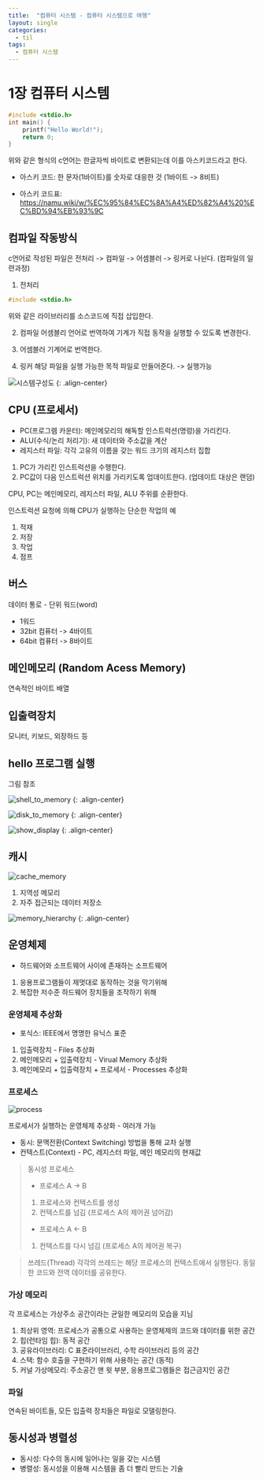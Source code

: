 ```yaml
---
title:  "컴퓨터 시스템 - 컴퓨터 시스템으로 여행"
layout: single
categories:
  - til
tags:
  - 컴퓨터 시스템
---
```


# 1장 컴퓨터 시스템

```c
#include <stdio.h>
int main() {
    printf("Hello World!");
    return 0;
}
```

위와 같은 형식의 c언어는 한글자씩 바이트로 변환되는데 이를 아스키코드라고 한다.

* 아스키 코드: 한 문자(1바이트)를 숫자로 대응한 것 (1바이트 -> 8비트)
- 아스키 코드표: https://namu.wiki/w/%EC%95%84%EC%8A%A4%ED%82%A4%20%EC%BD%94%EB%93%9C

## 컴파일 작동방식

c언어로 작성된 파일은 전처리 -> 컴파일 -> 어셈블러 -> 링커로 나뉜다. (컴파일의 일련과정)


1. 전처리
```c
#include <stdio.h>
```
위와 같은 라이브러리를 소스코드에 직접 삽입한다.

2. 컴파일
어셈블리 언어로 번역하여 기계가 직접 동작을 실행할 수 있도록 변경한다.

3. 어셈블러
기계어로 번역한다.

4. 링커
해당 파일을 실행 가능한 목적 파일로 만들어준다. -> 실행가능


![시스템구성도](https://github.com/user-attachments/assets/7f824e96-85a9-4ed4-a983-fd08d348b931)
{: .align-center}

## CPU (프로세서)
- PC(프로그렘 카운터): 메인메모리의 해독할 인스트럭션(명렁)을 가리킨다.
- ALU(수식/논리 처리기): 새 데이터와 주소값을 계산 
- 레지스터 파일: 각각 고유의 이름을 갖는 워드 크기의 레지스터 집합

1. PC가 가리킨 인스트럭션을 수행한다.
2. PC값이 다음 인스트럭션 위치를 가리키도록 업데이트한다. (업데이트 대상은 랜덤)

CPU, PC는 메인메모리, 레지스터 파일, ALU 주위를 순환한다.

인스트럭션 요청에 의해 CPU가 실행하는 단순한 작업의 예
1. 적재
2. 저장
3. 작업
4. 점프


## 버스
데이터 통로 - 단위 워드(word)

- 1워드
- 32bit 컴퓨터 -> 4바이트
- 64bit 컴퓨터 -> 8바이트

## 메인메모리 (Random Acess Memory)
연속적인 바이트 배열

## 입출력장치
모니터, 키보드, 외장하드 등


## hello 프로그램 실행
그림 참조

![shell_to_memory](https://github.com/user-attachments/assets/0af37bdc-0ee6-436c-92d7-26e2463801ba)
{: .align-center}

![disk_to_memory](https://github.com/user-attachments/assets/15ee726f-cb59-4b04-96c3-40a45d7776be)
{: .align-center}

![show_display](https://github.com/user-attachments/assets/78fa5f6a-7d78-4931-b290-7bf42c1eb936)
{: .align-center}

## 캐시

![cache_memory](https://github.com/user-attachments/assets/9c7ebc9d-a114-420b-9bc1-11f6c4ec3793)

1. 지역성 메모리
2. 자주 접근되는 데이터 저장소

![memory_hierarchy](https://github.com/user-attachments/assets/94f9bac6-06be-416d-8f91-8a3ef88e6237)
{: .align-center}

## 운영체제
- 하드웨어와 소프트웨어 사이에 존재하는 소프트웨어

1. 응용프로그램들이 제멋대로 동작하는 것을 막기위해
2. 복잡한 저수준 하드웨어 장치들을 조작하기 위해


### 운영체제 추상화
- 포식스: IEEE에서 명명한 유닉스 표준

1. 입출력장치 - Files 추상화
2. 메인메모리 + 입출력장치 - Virual Memory 추상화
3. 메인메모리 + 입출력장치 + 프로세서 - Processes 추상화

### 프로세스

![process](https://github.com/user-attachments/assets/52751b9c-4160-403d-826c-33091b6d6e7c)

프로세서가 실행하는 운영체제 추상화 - 여러개 가능

- 동시: 문맥전환(Context Switching) 방법을 통해 교차 실행
- 컨텍스트(Context) - PC, 레지스터 파일, 메인 메모리의 현재값

>  동시성 프로세스
> - 프로세스 A -> B
> 1. 프로세스와 컨텍스트를 생성
> 2. 컨텍스트를 넘김 (프로세스 A의 제어권 넘어감)
>
> - 프로세스 A <- B
> 1. 컨텍스트를 다시 넘김 (프로세스 A의 제어권 복구)

> 쓰레드(Thread)
각각의 쓰레드는 해당 프로세스의 컨텍스트에서 실행된다. 동일한 코드와 전역 데이터를 공유한다.

### 가상 메모리
각 프로세스는 가상주소 공간이라는 균일한 메모리의 모습을 지님

1. 최상위 영역: 프로세스가 공통으로 사용하는 운영체제의 코드와 데이터를 위한 공간
2. 힙(런타임 힙): 동적 공간
3. 공유라이브러리: C 표준라이브러리, 수학 라이브러리 등의 공간
4. 스택: 함수 호출을 구현하기 위해 사용하는 공간 (동적)
5. 커널 가상메모리: 주소공간 맨 윗 부분, 응용프로그램들은 접근금지인 공간

### 파일
연속된 바이트들, 모든 입출력 장치들은 파일로 모델링한다.

## 동시성과 병렬성
- 동시성: 다수의 동시에 일어나는 일을 갖는 시스템
- 병렬성: 동시성을 이용해 시스템을 좀 더 빨리 만드는 기술

